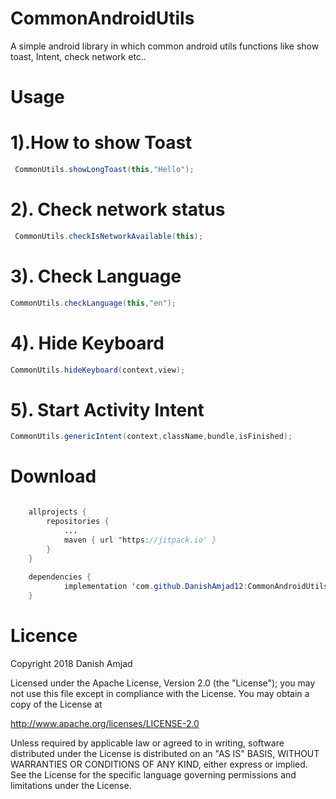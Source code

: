 # CommonAndroidUtils
A simple android library in which common android utils functions like show toast, Intent, check network etc..


# Usage

# 1).How to show Toast
``` Java
 CommonUtils.showLongToast(this,"Hello");
 ```
# 2). Check network status
``` Java
 CommonUtils.checkIsNetworkAvailable(this);
 ```
# 3). Check Language
``` Java
CommonUtils.checkLanguage(this,"en");
```
# 4). Hide Keyboard
``` Java
CommonUtils.hideKeyboard(context,view);
```

# 5). Start Activity Intent
``` Java
CommonUtils.genericIntent(context,className,bundle,isFinished);
```

# Download
``` Java

	allprojects {
		repositories {
			...
			maven { url 'https://jitpack.io' }
		}
	}
  
  	dependencies {
	        implementation 'com.github.DanishAmjad12:CommonAndroidUtils:1.0.1'
	}
```

# Licence

Copyright 2018 Danish Amjad

Licensed under the Apache License, Version 2.0 (the "License");
you may not use this file except in compliance with the License.
You may obtain a copy of the License at

   http://www.apache.org/licenses/LICENSE-2.0

Unless required by applicable law or agreed to in writing, software
distributed under the License is distributed on an "AS IS" BASIS,
WITHOUT WARRANTIES OR CONDITIONS OF ANY KIND, either express or implied.
See the License for the specific language governing permissions and
limitations under the License.
